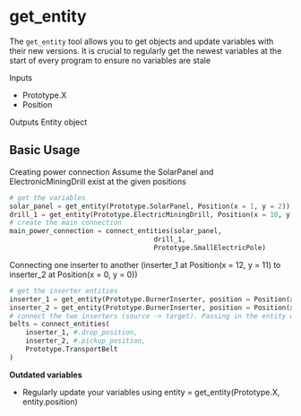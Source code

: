 # get_entity

The `get_entity` tool allows you to get objects and update variables with their new versions. It is crucial to regularly get the newest variables at the start of every program to ensure no variables are stale

Inputs
- Prototype.X
- Position

Outputs
Entity object

## Basic Usage
Creating power connection
Assume the SolarPanel and ElectronicMiningDrill exist at the given positions
```python
# get the variables
solar_panel = get_entity(Prototype.SolarPanel, Position(x = 1, y = 2))
drill_1 = get_entity(Prototype.ElectricMiningDrill, Position(x = 10, y = 28))
# create the main connection
main_power_connection = connect_entities(solar_panel, 
                                    drill_1,
                                    Prototype.SmallElectricPole)
```

Connecting one inserter to another (inserter_1 at Position(x = 12, y = 11) to inserter_2 at Position(x = 0, y = 0))
```python
# get the inserter entities
inserter_1 = get_entity(Prototype.BurnerInserter, position = Position(x = 12, y = 11))
inserter_2 = get_entity(Prototype.BurnerInserter, position = Position(x = 0, y = 0))
# connect the two inserters (source -> target). Passing in the entity will result in them being connected intelligently.
belts = connect_entities(
    inserter_1, #.drop_position,
    inserter_2, #.pickup_position,
    Prototype.TransportBelt
)
```

**Outdated variables**
   - Regularly update your variables using entity = get_entity(Prototype.X, entity.position)


